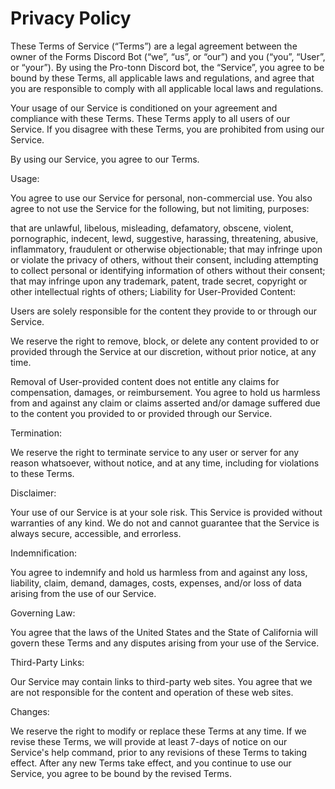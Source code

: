 # Privacy Policy
These Terms of Service (“Terms”) are a legal agreement between the owner of the Forms Discord Bot (“we”, “us”, or “our”) and you (“you”, “User”, or “your”). By using the Pro-tonn Discord bot, the “Service”, you agree to be bound by these Terms, all applicable laws and regulations, and agree that you are responsible to comply with all applicable local laws and regulations.

Your usage of our Service is conditioned on your agreement and compliance with these Terms. These Terms apply to all users of our Service. If you disagree with these Terms, you are prohibited from using our Service.

By using our Service, you agree to our Terms.

Usage:

You agree to use our Service for personal, non-commercial use. You also agree to not use the Service for the following, but not limiting, purposes:

that are unlawful, libelous, misleading, defamatory, obscene, violent, pornographic, indecent, lewd, suggestive, harassing, threatening, abusive, inflammatory, fraudulent or otherwise objectionable;
that may infringe upon or violate the privacy of others, without their consent, including attempting to collect personal or identifying information of others without their consent;
that may infringe upon any trademark, patent, trade secret, copyright or other intellectual rights of others;
Liability for User-Provided Content:

Users are solely responsible for the content they provide to or through our Service.

We reserve the right to remove, block, or delete any content provided to or provided through the Service at our discretion, without prior notice, at any time.

Removal of User-provided content does not entitle any claims for compensation, damages, or reimbursement. You agree to hold us harmless from and against any claim or claims asserted and/or damage suffered due to the content you provided to or provided through our Service.

Termination:

We reserve the right to terminate service to any user or server for any reason whatsoever, without notice, and at any time, including for violations to these Terms.

Disclaimer:

Your use of our Service is at your sole risk. This Service is provided without warranties of any kind. We do not and cannot guarantee that the Service is always secure, accessible, and errorless.

Indemnification:

You agree to indemnify and hold us harmless from and against any loss, liability, claim, demand, damages, costs, expenses, and/or loss of data arising from the use of our Service.

Governing Law:

You agree that the laws of the United States and the State of California will govern these Terms and any disputes arising from your use of the Service.

Third-Party Links:

Our Service may contain links to third-party web sites. You agree that we are not responsible for the content and operation of these web sites.

Changes:

We reserve the right to modify or replace these Terms at any time. If we revise these Terms, we will provide at least 7-days of notice on our Service's help command, prior to any revisions of these Terms to taking effect. After any new Terms take effect, and you continue to use our Service, you agree to be bound by the revised Terms.
